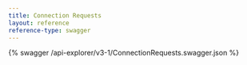 ```yaml
---
title: Connection Requests
layout: reference
reference-type: swagger
---
```




{% swagger /api-explorer/v3-1/ConnectionRequests.swagger.json %}
